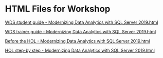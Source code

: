 ﻿# HTML Files for Workshop
[WDS student guide - Modernizing Data Analytics with SQL Server 2019.html](https://cloudworkshop.blob.core.windows.net/modernizing-data-analytics-sql-2019/Whiteboard%20design%20session/WDS%20student%20guide%20-%20Modernizing%20Data%20Analytics%20with%20SQL%20Server%202019.html)

[WDS trainer guide - Modernizing Data Analytics with SQL Server 2019.html](https://cloudworkshop.blob.core.windows.net/modernizing-data-analytics-sql-2019/Whiteboard%20design%20session/WDS%20trainer%20guide%20-%20Modernizing%20Data%20Analytics%20with%20SQL%20Server%202019.html)

[Before the HOL - Modernizing Data Analytics with SQL Server 2019.html](https://cloudworkshop.blob.core.windows.net/modernizing-data-analytics-sql-2019/Hands-on%20lab/Before%20the%20HOL%20-%20Modernizing%20Data%20Analytics%20with%20SQL%20Server%202019.html)

[HOL step-by step - Modernizing Data Analytics with SQL Server 2019.html](https://cloudworkshop.blob.core.windows.net/modernizing-data-analytics-sql-2019/Hands-on%20lab/HOL%20step-by%20step%20-%20Modernizing%20Data%20Analytics%20with%20SQL%20Server%202019.html)

